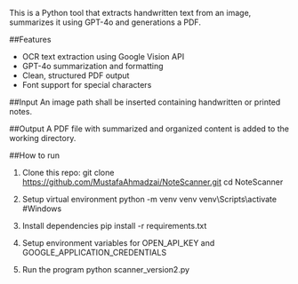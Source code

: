 This is a Python tool that extracts handwritten text from an image, summarizes it using GPT-4o and generations a PDF.

##Features
- OCR text extraction using Google Vision API
- GPT-4o summarization and formatting
- Clean, structured PDF output
- Font support for special characters

##Input
An image path shall be inserted containing handwritten or printed notes.

##Output
A PDF file with summarized and organized content is added to the working directory.

##How to run

1. Clone this repo:
   git clone https://github.com/MustafaAhmadzai/NoteScanner.git
   cd NoteScanner

2. Setup virtual environment
   python -m venv venv
   venv\Scripts\activate #Windows

3. Install dependencies
   pip install -r requirements.txt

4. Setup environment variables for OPEN_API_KEY and GOOGLE_APPLICATION_CREDENTIALS

5. Run the program
   python scanner_version2.py 


